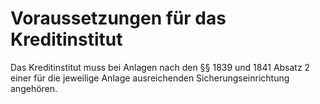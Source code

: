 # Voraussetzungen für das Kreditinstitut

Das Kreditinstitut muss bei Anlagen nach den §§ 1839 und 1841 Absatz 2 einer für die jeweilige Anlage ausreichenden Sicherungseinrichtung angehören. 


